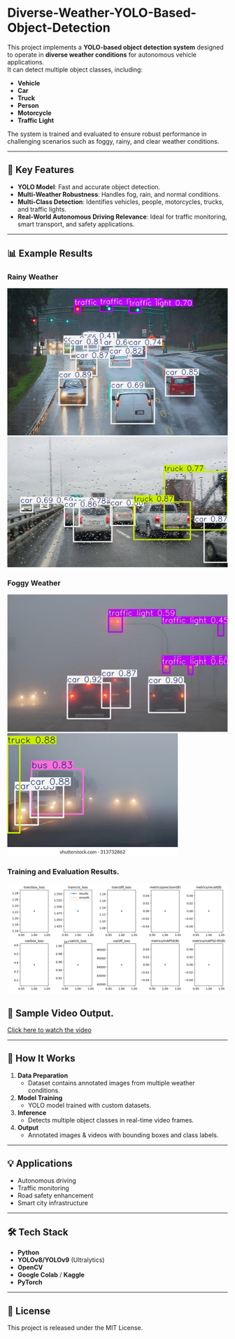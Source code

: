 # Diverse-Weather-YOLO-Based-Object-Detection

This project implements a **YOLO-based object detection system** designed to operate in **diverse weather conditions** for autonomous vehicle applications.  
It can detect multiple object classes, including:

- **Vehicle**
- **Car**
- **Truck**
- **Person**
- **Motorcycle**
- **Traffic Light**

The system is trained and evaluated to ensure robust performance in challenging scenarios such as foggy, rainy, and clear weather conditions.

---

## 📌 Key Features
- **YOLO Model**: Fast and accurate object detection.
- **Multi-Weather Robustness**: Handles fog, rain, and normal conditions.
- **Multi-Class Detection**: Identifies vehicles, people, motorcycles, trucks, and traffic lights.
- **Real-World Autonomous Driving Relevance**: Ideal for traffic monitoring, smart transport, and safety applications.

---

## 📊 Example Results

### Rainy Weather
![Rainy Detection 01](Results%20Output/detected_rainy%20weather%2001.jpg)
![Rainy Detection 02](Results%20Output/detected_rainy%20weather%2002.jpg)

### Foggy Weather
![Foggy Detection 01](Results%20Output/detected_foggy%20weather%2001.jpg)
![Foggy Detection 02](Results%20Output/detected_foggy%20weather%2002.webp)




### Training and Evaluation Results.
![Results Graph](Results%20Output/results.png)


## 🎥 Sample Video Output.
[Click here to watch the video](Results%20Output/output_first_1000.mp4)

---

## 🚀 How It Works
1. **Data Preparation**  
   - Dataset contains annotated images from multiple weather conditions.
2. **Model Training**  
   - YOLO model trained with custom datasets.
3. **Inference**  
   - Detects multiple object classes in real-time video frames.
4. **Output**  
   - Annotated images & videos with bounding boxes and class labels.

---

## 💡 Applications
- Autonomous driving
- Traffic monitoring
- Road safety enhancement
- Smart city infrastructure

---

## 🛠 Tech Stack
- **Python**
- **YOLOv8/YOLOv9** (Ultralytics)
- **OpenCV**
- **Google Colab** / **Kaggle**
- **PyTorch**

---

## 📄 License
This project is released under the MIT License.
